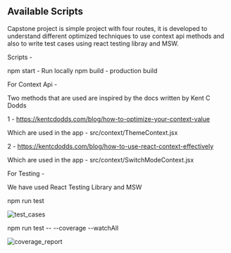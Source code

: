 ## Available Scripts

Capstone project is simple project with four routes, it is developed to understand different optimized techniques to use context api methods and also to write test cases using react testing libray and MSW.

Scripts -

npm start - Run locally
npm build - production build


For Context Api -

Two methods that are used are inspired by the docs written by Kent C Dodds

1 - https://kentcdodds.com/blog/how-to-optimize-your-context-value

Which are used in the app - src/context/ThemeContext.jsx

2 - https://kentcdodds.com/blog/how-to-use-react-context-effectively

Which are used in the app - src/context/SwitchModeContext.jsx

For Testing -

We have used React Testing Library and MSW

npm run test

![test_cases](https://user-images.githubusercontent.com/124331696/220534997-7965c5f9-0719-4249-a418-106ac303c072.png)

npm run test -- --coverage --watchAll

![coverage_report](https://user-images.githubusercontent.com/124331696/220534902-da19cc2a-0616-42ab-a12d-aa1fa86f0a30.png)
